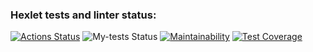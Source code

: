 ### Hexlet tests and linter status:
[![Actions Status](https://github.com/Moonlin14/frontend-project-46/actions/workflows/hexlet-check.yml/badge.svg)](https://github.com/Moonlin14/frontend-project-46/actions)
![My-tests Status](https://github.com/Moonlin14/frontend-project-46/actions/workflows/hexlet-check.yml/badge.svg)
[![Maintainability](https://api.codeclimate.com/v1/badges/7c52ab3556b7dc37ba2d/maintainability)](https://codeclimate.com/github/Moonlin14/frontend-project-46/maintainability)
[![Test Coverage](https://api.codeclimate.com/v1/badges/7c52ab3556b7dc37ba2d/test_coverage)](https://codeclimate.com/github/Moonlin14/frontend-project-46/test_coverage)